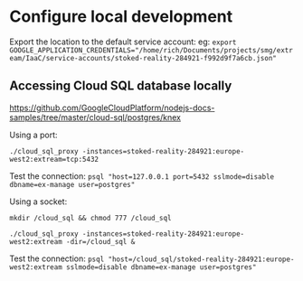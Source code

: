 # Configure local development

Export the location to the default service account: eg: `export GOOGLE_APPLICATION_CREDENTIALS="/home/rich/Documents/projects/smg/extream/IaaC/service-accounts/stoked-reality-284921-f992d9f7a6cb.json"`

## Accessing Cloud SQL database locally

https://github.com/GoogleCloudPlatform/nodejs-docs-samples/tree/master/cloud-sql/postgres/knex

Using a port:

`./cloud_sql_proxy -instances=stoked-reality-284921:europe-west2:extream=tcp:5432`

Test the connection: `psql "host=127.0.0.1 port=5432 sslmode=disable dbname=ex-manage user=postgres"`

Using a socket:

`mkdir /cloud_sql && chmod 777 /cloud_sql`

`./cloud_sql_proxy -instances=stoked-reality-284921:europe-west2:extream -dir=/cloud_sql &`

Test the connection: `psql "host=/cloud_sql/stoked-reality-284921:europe-west2:extream sslmode=disable dbname=ex-manage user=postgres"`